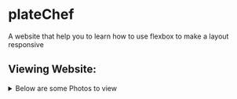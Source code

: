 # plateChef

A website that help you to learn how to use flexbox to make a layout responsive

## Viewing Website:

<details>
<summary>Below are some Photos to view</summary>
<img src="/ss/1.png/" alt="">
<img src="./ss/2.png/" alt="">

</details>
